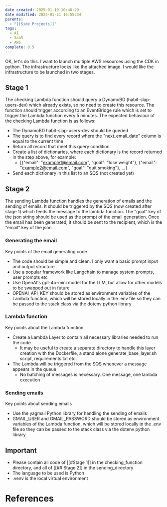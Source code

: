 ```yaml
---
date created: 2025-01-19 10:46:29
date modified: 2025-01-21 16:55:34
parents:
  - "[[Side Projects]]"
tags:
  - AI
  - SaaS
  - AWS
complete: 0.5
---
```

OK, let's do this. I want to launch multiple AWS resources using the CDK in python. The infrastructure looks like the attached image. I would like the infrastructure to be launched in two stages.

## Stage 1
The checking Lambda function should query a DynamoBD (habit-slap-users-dev) which already exists, so no need to create this resource. The function should trigger according to an EventBridge rule which is set to trigger the Lambda function every 5 minutes. The expected behaviour of the checking Lambda function is as follows:
- The DynamoBD habit-slap-users-dev should be queried
- The query is to find every record where the "next_email_date" column is equal to the current time
- Return all record that meet this query condition
- Create a list of dictionaries, where each dictionary is the record returned in the step above, for example:
	- [{"email": "example1@email.com", "goal": "lose weight"}, {"email": "example2@email.com", "goal": "quit smoking"}, ...]
- Send each dictionary in this list to an SQS (not created yet)

## Stage 2
The sending Lambda function handles the generation of emails and the sending of emails. It should be triggered by the SQS (now created after stage 1) which feeds the message to the lambda function. The "goal" key of the json string should be used as the prompt of the email generation. Once the email has been generated, it should be sent to the recipient, which is the "email" key of the json.

### Generating the email
Key points of the email generating code
- The code should be simple and clean. I only want a basic prompt input and output structure
- Use a popular framework like Langchain to manage system prompts, user prompts etc
- Use OpenAI's gpt-4o-mini model for the LLM, but allow for other models to be swapped out in future
- OPENAI_API_KEY should be stored as environment variables of the Lambda function, which will be stored locally in the .env file so they can be passed to the stack class via the dotenv python library
### Lambda function
Key points about the Lambda function
- Create a Lambda Layer to contain all necessary libraries needed to run the code
	- It may be useful to create a separate directory to handle this layer creation with the Dockerfile, a stand alone generate_base_layer.sh script, requirements.txt etc.
- The Lambda will be triggered from the SQS whenever a message appears in the queue
	- No batching of messages is necessary. One message, one lambda execution

### Sending emails
Key points about sending emails
- Use the yagmail Python library for handling the sending of emails
- GMAIL_USER and GMAIL_PASSWORD should be stored as environment variables of the Lambda function, which will be stored locally in the .env file so they can be passed to the stack class via the dotenv python library


## Important
- Please contain all code of [[#Stage 1]] in the checking_function directory, and all of [[## Stage 2]] in the sending_directory
- The language to be used is Python
- .venv is the local virtual environment
# References
 